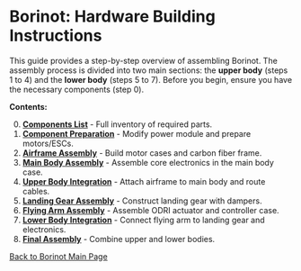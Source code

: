 # Borinot: Hardware Building Instructions

This guide provides a step-by-step overview of assembling Borinot. The assembly process is divided into two main sections: the **upper body** (steps 1 to 4) and the **lower body** (steps 5 to 7). Before you begin, ensure you have the necessary components (step 0).

**Contents:**

0. [**Components List**](0_components_list.md) - Full inventory of required parts.
1. [**Component Preparation**](1_component_preparation.md) - Modify power module and prepare motors/ESCs.
2. [**Airframe Assembly**](2_airframe_assembly.md) - Build motor cases and carbon fiber frame.
3. [**Main Body Assembly**](3_main_body_assembly.md) - Assemble core electronics in the main body case.
4. [**Upper Body Integration**](4_upper_body_integration.md) - Attach airframe to main body and route cables.
5. [**Landing Gear Assembly**](5_landing_gear_assembly.md) - Construct landing gear with dampers.
6. [**Flying Arm Assembly**](6_flying_arm_assembly.md) - Assemble ODRI actuator and controller case.
7. [**Lower Body Integration**](7_lower_body_integration.md) - Connect flying arm to landing gear and electronics.
8. [**Final Assembly**](8_final_assembly.md) - Combine upper and lower bodies.

[Back to Borinot Main Page](../README.md)